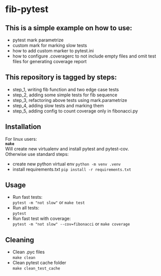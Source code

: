 # fib-pytest
## This is a simple example on how to use:
* pytest mark parametrize
* custom mark for marking slow tests
* how to add custom marker to pytest.ini
* how to configure .coveragerc to not include empty files and omit test files for generating coverage report

## This repository is tagged by steps:
* step_1, writing fib function and two edge case tests
* step_2, adding some simple tests for fib sequence
* step_3, refactoring above tests using mark.parametrize
* step_4, adding slow tests and marking them
* step_5, adding config to count coverage only in fibonacci.py

## Installation
For linux users:    
**`make`**  
Will create new virtualenv and install pytest and pytest-cov.    
Otherwise use standard steps:
* create new python virtual env ``python -m venv .venv``
* install requirements.txt   ``pip install -r requirements.txt``

## Usage
* Run fast tests:   
``pytest -m "not slow"``  or ``make test``
* Run all tests:    
`` pytest ``
* Run fast test with coverage:    
``pytest -m "not slow" --cov=fibonacci`` or ``make coverage``

## Cleaning
* Clean .pyc files    
``make clean``
* Clean pytest cache folder    
``make clean_test_cache``